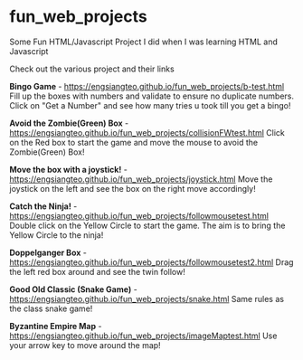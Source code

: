 # fun_web_projects
Some Fun HTML/Javascript Project I did when I was learning HTML and Javascript

Check out the various project and their links

**Bingo Game** - https://engsiangteo.github.io/fun_web_projects/b-test.html
Fill up the boxes with numbers and validate to ensure no duplicate numbers. 
Click on "Get a Number" and see how many tries u took till you get a bingo!

**Avoid the Zombie(Green) Box** - https://engsiangteo.github.io/fun_web_projects/collisionFWtest.html 
Click on the Red box to start the game and move the mouse to avoid the Zombie(Green) Box!

**Move the box with a joystick!** - https://engsiangteo.github.io/fun_web_projects/joystick.html
Move the joystick on the left and see the box on the right move accordingly!

**Catch the Ninja!** - https://engsiangteo.github.io/fun_web_projects/followmousetest.html
Double click on the Yellow Circle to start the game. 
The aim is to bring the Yellow Circle to the ninja!

**Doppelganger Box** - https://engsiangteo.github.io/fun_web_projects/followmousetest2.html
Drag the left red box around and see the twin follow!

**Good Old Classic (Snake Game)** - https://engsiangteo.github.io/fun_web_projects/snake.html
Same rules as the class snake game!

**Byzantine Empire Map** - https://engsiangteo.github.io/fun_web_projects/imageMaptest.html
Use your arrow key to move around the map!

